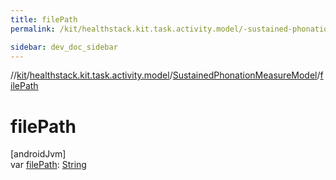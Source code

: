 ```yaml
---
title: filePath
permalink: /kit/healthstack.kit.task.activity.model/-sustained-phonation-measure-model/file-path.html

sidebar: dev_doc_sidebar
---
```

//[kit](../../../index.html)/[healthstack.kit.task.activity.model](../index.html)/[SustainedPhonationMeasureModel](index.html)/[filePath](file-path.html)



# filePath



[androidJvm]\
var [filePath](file-path.html): [String](https://kotlinlang.org/api/latest/jvm/stdlib/kotlin/-string/index.html)





